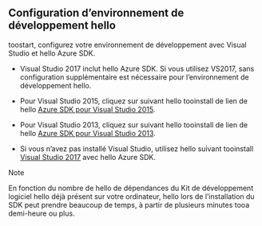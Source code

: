 ## <a name="setupdevenv"></a>Configuration d’environnement de développement hello
toostart, configurez votre environnement de développement avec Visual Studio et hello Azure SDK.

* Visual Studio 2017 inclut hello Azure SDK. Si vous utilisez VS2017, sans configuration supplémentaire est nécessaire pour l’environnement de développement hello.
* Pour Visual Studio 2015, cliquez sur suivant hello tooinstall de lien de hello [Azure SDK pour Visual Studio 2015](http://go.microsoft.com/fwlink/?linkid=518003).
* Pour Visual Studio 2013, cliquez sur suivant hello tooinstall de lien de hello [Azure SDK pour Visual Studio 2013](http://go.microsoft.com/fwlink/?LinkID=324322).

* Si vous n’avez pas installé Visual Studio, utilisez hello suivant tooinstall [Visual Studio 2017](https://www.visualstudio.com/) avec hello Azure SDK.

> [!NOTE]
> En fonction du nombre de hello de dépendances du Kit de développement logiciel hello déjà présent sur votre ordinateur, hello lors de l’installation du SDK peut prendre beaucoup de temps, à partir de plusieurs minutes tooa demi-heure ou plus.
>
>
